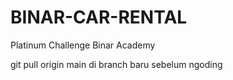 # BINAR-CAR-RENTAL
 Platinum Challenge Binar Academy

git pull origin main di branch baru sebelum ngoding
